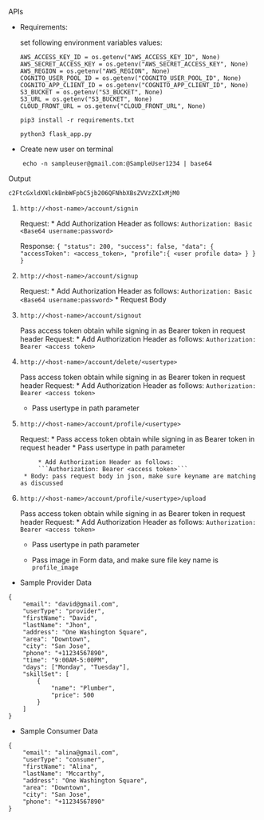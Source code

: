 APIs

* Requirements:

    set following environment variables values:

    ```
    AWS_ACCESS_KEY_ID = os.getenv("AWS_ACCESS_KEY_ID", None)
    AWS_SECRET_ACCESS_KEY = os.getenv("AWS_SECRET_ACCESS_KEY", None)
    AWS_REGION = os.getenv("AWS_REGION", None)
    COGNITO_USER_POOL_ID = os.getenv("COGNITO_USER_POOL_ID", None)
    COGNITO_APP_CLIENT_ID = os.getenv("COGNITO_APP_CLIENT_ID", None)
    S3_BUCKET = os.getenv("S3_BUCKET", None)
    S3_URL = os.getenv("S3_BUCKET", None)
    CLOUD_FRONT_URL = os.getenv("CLOUD_FRONT_URL", None)
    ```

    ```pip3 install -r requirements.txt```

    ```python3 flask_app.py```

* Create new user on terminal

```
    echo -n sampleuser@gmail.com:@SampleUser1234 | base64
```
Output
```
c2FtcGxldXNlckBnbWFpbC5jb206QFNhbXBsZVVzZXIxMjM0
```


1. ```http://<host-name>/account/signin```

    Request:
        * Add Authorization Header as follows:
        ```Authorization: Basic <Base64 username:password>```

    Response:
        ```{
            "status": 200,
            "success": false,
            "data": {
                    "accessToken": <access_token>,
                    "profile":{
                        <user profile data>
                    }
            }
        }```

2. ```http://<host-name>/account/signup```

    Request:
        * Add Authorization Header as follows:
        ```Authorization: Basic <Base64 username:password>```
        * Request Body
            <Pass request body in json as discussed>


3. ```http://<host-name>/account/signout```

    Pass access token obtain while signing in as Bearer token in request header
    Request:
        * Add Authorization Header as follows:
        ```Authorization: Bearer <access token>```

4. ```http://<host-name>/account/delete/<usertype>```

    Pass access token obtain while signing in as Bearer token in request header
    Request:
        * Add Authorization Header as follows:
        ```Authorization: Bearer <access token>```

    * Pass usertype in path parameter


5. ```http://<host-name>/account/profile/<usertype>```

    Request:
        * Pass access token obtain while signing in as Bearer token in request header
        * Pass usertype in path parameter
        
            * Add Authorization Header as follows:
            ```Authorization: Bearer <access token>```
        * Body: pass request body in json, make sure keyname are matching as discussed
    

6. ```http://<host-name>/account/profile/<usertype>/upload```

    Pass access token obtain while signing in as Bearer token in request header
    Request:
        * Add Authorization Header as follows:
        ```Authorization: Bearer <access token>```

    * Pass usertype in path parameter

    * Pass image in Form data, and make sure file key name is ```profile_image```


* Sample Provider Data
```
{
    "email": "david@gmail.com",
    "userType": "provider",
    "firstName": "David",
    "lastName": "Jhon",
    "address": "One Washington Square",
    "area": "Downtown",
    "city": "San Jose",
    "phone": "+11234567890",
    "time": "9:00AM-5:00PM",
    "days": ["Monday", "Tuesday"],
    "skillSet": [
        {
            "name": "Plumber",
            "price": 500
        }
    ]
}
```

* Sample Consumer Data

```
{
    "email": "alina@gmail.com",
    "userType": "consumer",
    "firstName": "Alina",
    "lastName": "Mccarthy",
    "address": "One Washington Square",
    "area": "Downtown",
    "city": "San Jose",
    "phone": "+11234567890"
}
```